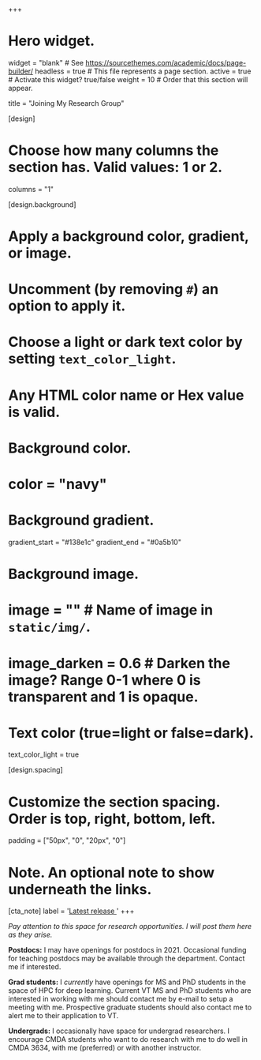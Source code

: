 +++
# Hero widget.
widget = "blank"  # See https://sourcethemes.com/academic/docs/page-builder/
headless = true  # This file represents a page section.
active = true  # Activate this widget? true/false
weight = 10  # Order that this section will appear.

title = "Joining My Research Group"

[design]
  # Choose how many columns the section has. Valid values: 1 or 2.
  columns = "1"

[design.background]
  # Apply a background color, gradient, or image.
  #   Uncomment (by removing `#`) an option to apply it.
  #   Choose a light or dark text color by setting `text_color_light`.
  #   Any HTML color name or Hex value is valid.

  # Background color.
  # color = "navy"
  
  # Background gradient.
  gradient_start = "#138e1c"
  gradient_end = "#0a5b10"
  
  # Background image.
  # image = ""  # Name of image in `static/img/`.
  # image_darken = 0.6  # Darken the image? Range 0-1 where 0 is transparent and 1 is opaque.

  # Text color (true=light or false=dark).
  text_color_light = true

[design.spacing]
  # Customize the section spacing. Order is top, right, bottom, left.
  padding = ["50px", "0", "20px", "0"]

# Note. An optional note to show underneath the links.
[cta_note]
  label = '<a id="academic-release" href="https://sourcethemes.com/academic/updates" data-repo="gcushen/hugo-academic">Latest release <!-- V --></a>'
+++

*Pay attention to this space for research opportunities.  I will post them here as they arise.*

**Postdocs:** I may have openings for postdocs in 2021. Occasional funding for teaching postdocs may be available through the department.  Contact me if interested.

**Grad students:** I *currently* have openings for MS and PhD students in the space of HPC for deep learning.  Current VT MS and PhD students who are interested in working with me should contact me by e-mail to setup a meeting with me.  Prospective graduate students should also contact me to alert me to their application to VT.

**Undergrads:** I occasionally have space for undergrad researchers.  I encourage CMDA students who want to do research with me to do well in CMDA 3634, with me (preferred) or with another instructor.

